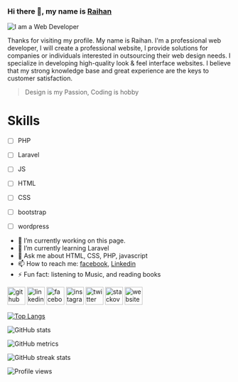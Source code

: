 ### Hi there 👋, my name is [Raihan](https://www.facebook.com/raihan.mahmudi.50/)
![I am a Web Developer ](https://1.bp.blogspot.com/-iFyqthH2nvM/X_R9cnmXynI/AAAAAAAAAOM/lDUFFwi3d7Ar1EWyY7x_-OI0lX2olioTwCLcBGAsYHQ/s700/The%2BWilsons.png)

Thanks for visiting my profile. My name is Raihan. I'm a professional web developer, І will create a professional website, I provide solutions for companies or individuals interested in outsourcing their web design needs. I specialize in developing high-quality look & feel interface websites. I believe that my strong knowledge base and great experience are the keys to customer satisfaction.

> Design is my Passion, Coding is hobby


# Skills

 - [ ] PHP
 - [ ] Laravel
 - [ ] JS
 - [ ] HTML
 - [ ] CSS
 - [ ] bootstrap
 - [ ] wordpress


- 🔭 I’m currently working on this page. 
- 🌱 I’m currently learning Laravel 
- 💬 Ask me about HTML, CSS, PHP, javascript 
- 📫 How to reach me: [facebook](https://www.facebook.com/raihan.mahmudi.50/), [Linkedin](https://www.linkedin.com/in/raihaninfo/)
- ⚡ Fun fact: listening to Music, and reading books  


[<img src='https://www.flaticon.com/svg/static/icons/svg/270/270798.svg' alt='github' height='40'>](https://github.com/raihaninfo)  [<img src='https://www.flaticon.com/svg/static/icons/svg/145/145807.svg' alt='linkedin' height='40'>](https://www.linkedin.com/in/raihaninfo/)  [<img src='https://www.flaticon.com/svg/static/icons/svg/145/145802.svg' alt='facebook' height='40'>](https://www.facebook.com/raihan.mahmudi.50)  [<img src='https://www.flaticon.com/svg/static/icons/svg/2111/2111463.svg' alt='instagram' height='40'>](https://www.instagram.com/Raihan_Info/)  [<img src='https://www.flaticon.com/svg/static/icons/svg/145/145812.svg' alt='twitter' height='40'>](https://twitter.com/mdabraihan40)  [<img src='https://www.flaticon.com/svg/static/icons/svg/2111/2111628.svg' alt='stackoverflow' height='40'>](https://stackoverflow.com/users/14877727/md-abu-raihan)  [<img src='https://www.flaticon.com/svg/static/icons/svg/975/975645.svg' alt='website' height='40'>](https://raihan-cv.netlify.app/)  

[![Top Langs](https://github-readme-stats.vercel.app/api/top-langs/?username=raihaninfo)](https://github.com/anuraghazra/github-readme-stats)

![GitHub stats](https://github-readme-stats.vercel.app/api?username=raihaninfo&show_icons=true&count_private=true)  

![GitHub metrics](https://metrics.lecoq.io/raihaninfo)  

![GitHub streak stats](https://github-readme-streak-stats.herokuapp.com/?user=raihaninfo)  

![Profile views](https://gpvc.arturio.dev/raihaninfo)  
